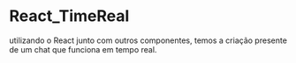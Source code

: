 # React_TimeReal
 utilizando o React junto com outros componentes, temos a criação presente de um chat que funciona em tempo real.
